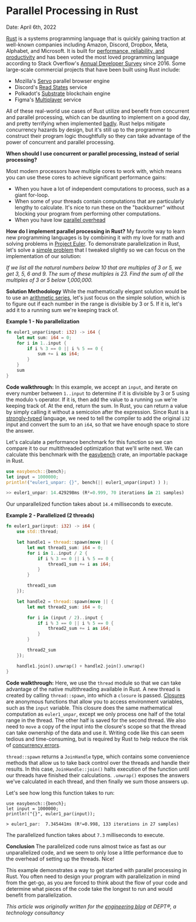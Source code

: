 # Parallel Processing in Rust

Date: April 6th, 2022

[Rust](https://www.rust-lang.org/) is a systems programming language that is quickly gaining traction at well-known companies including Amazon, Discord, Dropbox, Meta, Alphabet, and Microsoft. It is built for [performance, reliability, and productivity](https://www.rust-lang.org/) and has been voted the most loved programming language according to Stack Overflow's [Annual Developer Survey](https://insights.stackoverflow.com/survey) since 2016. Some large-scale commercial projects that have been built using Rust include:

- Mozilla's [Servo](https://servo.org/) parallel browser engine
- Discord's [Read States](https://blog.discord.com/why-discord-is-switching-from-go-to-rust-a190bbca2b1f) service
- Polkadot's [Substrate](https://github.com/paritytech/polkadot) blockchain engine
- Figma's [Multiplayer](https://www.figma.com/blog/rust-in-production-at-figma/) service

All of these real-world use cases of Rust utilize and benefit from concurrent and parallel processing, which can be daunting to implement on a good day, and pretty terrifying when implemented [badly](https://en.wikipedia.org/wiki/Therac-25). Rust helps mitigate concurrency hazards by design, but it's still up to the programmer to construct their program logic thoughtfully so they can take advantage of the power of concurrent and parallel processing.

**When should I use concurrent or parallel processing, instead of serial processing?**

Most modern processors have multiple cores to work with, which means you can use these cores to achieve significant performance gains:

- When you have a lot of independent computations to process, such as a giant for-loop.
- When some of your threads contain computations that are particularly lengthy to calculate. It's nice to run these on the "backburner" without blocking your program from performing other computations.
- When you have low [parallel overhead](https://www.mathworks.com/help/parallel-computing/decide-when-to-use-parfor.html)

**How do I implement parallel processing in Rust?**
My favorite way to learn new programming languages is by combining it with my love for math and solving problems in [Project Euler](https://projecteuler.net/). To demonstrate parallelization in Rust, let's solve a [simple problem](https://projecteuler.net/problem=1) that I tweaked slightly so we can focus on the implementation of our solution:

_If we list all the natural numbers below 10 that are multiples of 3 or 5, we get 3, 5, 6 and 9. The sum of these multiples is 23. Find the sum of all the multiples of 3 or 5 below 1,000,000._

**Solution Methodology**
While the mathematically elegant solution would be to use an [arithmetic series](https://en.wikipedia.org/wiki/Arithmetic_progression), let's just focus on the simple solution, which is to figure out if each number in the range is divisible by 3 or 5. If it is, let's add it to a running sum we're keeping track of.

**Example 1 - No parallelization**

```rust
fn euler1_unpar(input: i32) -> i64 {
    let mut sum: i64 = 0;
    for i in 1..input {
        if i % 3 == 0 || i % 5 == 0 {
            sum += i as i64;
        }
    }
    sum
}
```

**Code walkthrough:** In this example, we accept an `input`, and iterate on every number between `1..input` to determine if it is divisible by 3 or 5 using the modulo `%` operator. If it is, then add the value to a running `sum` we're keeping track of. At the end, return the sum. In Rust, you can return a value by simply calling it without a semicolon after the expression. Since Rust is a [strongly-typed](https://en.wikipedia.org/wiki/Strong_and_weak_typing) language, we need to tell the compiler to add the original `i32` input and convert the sum to an `i64`, so that we have enough space to store the answer.

Let's calculate a performance benchmark for this function so we can compare it to our multithreaded optimization that we'll write next. We can calculate this benchmark with the [easybench](https://docs.rs/easybench/latest/easybench/) crate, an importable package in Rust.

```rust
use easybench::{bench};
let input = 1000000;
println!("euler1_unpar: {}", bench(|| euler1_unpar(input) ) );

>> euler1_unpar: 14.429298ms (R²=0.999, 70 iterations in 21 samples)
```

Our unparallelized function takes about `14.4` milliseconds to execute.

**Example 2 - Parallelized (2 threads)**

```rust
fn euler1_par(input: i32) -> i64 {
    use std::thread;

    let handle1 = thread::spawn(move || {
        let mut thread1_sum: i64 = 0;
        for i in 1..input / 2 {
            if i % 3 == 0 || i % 5 == 0 {
                thread1_sum += i as i64;
            }
        }

        thread1_sum
    });

    let handle2 = thread::spawn(move || {
        let mut thread2_sum: i64 = 0;

        for i in (input / 2)..input {
            if i % 3 == 0 || i % 5 == 0 {
                thread2_sum += i as i64;
            }
        }

        thread2_sum
    });

    handle1.join().unwrap() + handle2.join().unwrap()
}
```

**Code walkthrough:** Here, we use the `thread` module so that we can take advantage of the native multithreading available in Rust. A new thread is created by calling `thread::spawn`, into which a `closure` is passed. [Closures](https://doc.rust-lang.org/book/ch13-01-closures.html) are anonymous functions that allow you to access environment variables, such as the `input` variable. This closure does the same mathematical computation as `euler1_unpar`, except we only process one half of the total range in the thread. The other half is saved for the second thread. We also need to `move` a copy of the input into the closure's scope so that the thread can take ownership of the data and use it. Writing code like this can seem tedious and time-consuming, but is required by Rust to help reduce the risk of [concurrency errors](https://doc.rust-lang.org/book/ch16-00-concurrency.html).

`thread::spawn` returns a `JoinHandle` type, which contains some convenience methods that allow us to take back control over the threads and handle their results. In this case, `JoinHandle::join()` halts execution of the function until our threads have finished their calculations. `.unwrap()` exposes the answers we've calculated in each thread, and then finally we sum those answers up.

Let's see how long this function takes to run:

```
use easybench::{bench};
let input = 1000000;
println!("{}", euler1_par(input));

> euler1_par:  7.345441ms (R²=0.998, 133 iterations in 27 samples)
```

The parallelized function takes about `7.3` milliseconds to execute.

**Conclusion**
The parallelized code runs almost twice as fast as our unparallelized code, and we seem to only lose a little performance due to the overhead of setting up the threads. Nice!

This example demonstrates a way to get started with parallel processing in Rust. You often need to design your program with parallelization in mind from the get-go, as you are forced to think about the flow of your code and determine what pieces of the code take the longest to run and would benefit from parallelization.

_This article was originally written for the [engineering blog](https://engineering.deptagency.com/parallel-processing-in-rust) at DEPT®, a technology consultancy_
